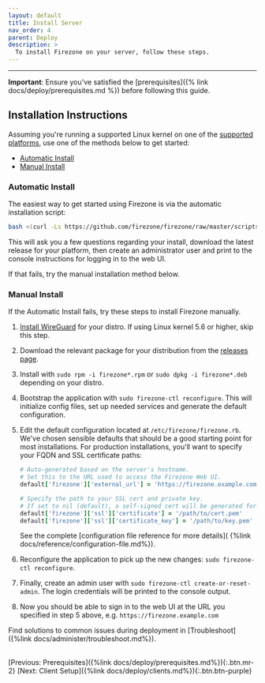 ```yaml
---
layout: default
title: Install Server
nav_order: 4
parent: Deploy
description: >
  To install Firezone on your server, follow these steps.
---
```

---

**Important**: Ensure you've satisfied the
[prerequisites]({% link docs/deploy/prerequisites.md %}) before following this
guide.

## Installation Instructions

Assuming you're running a supported Linux kernel on one of the [supported
platforms](#supported-linux-distributions), use one of the methods below
to get started:

* [Automatic Install](#automatic-install)
* [Manual Install](#manual-install)

### Automatic Install

The easiest way to get started using Firezone is via the automatic installation
script:

```bash
bash <(curl -Ls https://github.com/firezone/firezone/raw/master/scripts/install.sh)
```

This will ask you a few questions regarding your install, download the latest
release for your platform, then create an administrator user and print to the
console instructions for logging in to the web UI.

If that fails, try the manual installation method below.

### Manual Install

If the Automatic Install fails, try these steps to install Firezone manually.

1. [Install WireGuard](https://www.wireguard.com/install/) for your distro.
   If using Linux kernel 5.6 or higher, skip this step.
1. Download the relevant package for your distribution from the
   [releases page](https://github.com/firezone/firezone/releases).
1. Install with `sudo rpm -i firezone*.rpm` or `sudo dpkg -i firezone*.deb`
   depending on your distro.
1. Bootstrap the application with `sudo firezone-ctl reconfigure`. This will
   initialize config files, set up needed services and generate the default
   configuration.
1. Edit the default configuration located at `/etc/firezone/firezone.rb`.
   We've chosen sensible defaults that should be a good starting point for most
   installations. For production installations, you'll want to specify your
   FQDN and SSL certificate paths:

   ```ruby
   # Auto-generated based on the server's hostname.
   # Set this to the URL used to access the Firezone Web UI.
   default['firezone']['external_url'] = 'https://firezone.example.com'

   # Specify the path to your SSL cert and private key.
   # If set to nil (default), a self-signed cert will be generated for you.
   default['firezone']['ssl']['certificate'] = '/path/to/cert.pem'
   default['firezone']['ssl']['certificate_key'] = '/path/to/key.pem'
   ```

   See the complete [configuration file reference for more details](
   {%link docs/reference/configuration-file.md%}).

1. Reconfigure the application to pick up the new changes:
   `sudo firezone-ctl reconfigure`.
1. Finally, create an admin user with `sudo firezone-ctl create-or-reset-admin`.
   The login credentials will be printed to the console output.
1. Now you should be able to sign in to the web UI at the URL you specified in
   step 5 above, e.g. `https://firezone.example.com`

Find solutions to common issues during deployment in [Troubleshoot]({%link docs/administer/troubleshoot.md%}).

\
[Previous: Prerequisites]({%link docs/deploy/prerequisites.md%}){:.btn.mr-2}
[Next: Client Setup]({%link docs/deploy/clients.md%}){:.btn.btn-purple}
